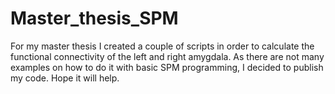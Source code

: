# Master_thesis_SPM
For my master thesis I created a couple of scripts in order to calculate the functional connectivity of the left and right amygdala. As there are not many examples on how to do it with basic SPM programming, I decided to publish my code. Hope it will help.
